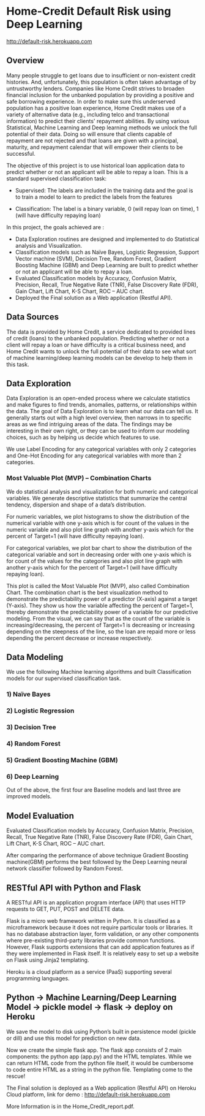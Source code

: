 # Home-Credit Default Risk using Deep Learning

http://default-risk.herokuapp.com

## Overview
Many people struggle to get loans due to insufficient or non-existent credit histories. And, unfortunately, this population is often taken advantage of by untrustworthy lenders. Companies like Home Credit strives to broaden financial inclusion for the unbanked population by providing a positive and safe borrowing experience. In order to make sure this underserved population has a positive loan experience, Home Credit makes use of a variety of alternative data (e.g., including telco and transactional information) to predict their clients' repayment abilities. By using various Statistical, Machine Learning  and Deep learning methods we unlock the full potential of their data. Doing so will ensure that clients capable of repayment are not rejected and that loans are given with a principal, maturity, and repayment calendar that will empower their clients to be successful. 

The objective of this project is to use historical loan application data to predict whether or not an applicant will be able to repay a loan. This is a standard supervised classification task:

- Supervised: The labels are included in the training data and the goal is to train a model to learn to predict the labels from the features

- Classification: The label is a binary variable, 0 (will repay loan on time), 1 (will have difficulty repaying loan)

In this project, the goals achieved are :
- Data Exploration routines are designed and implemented to do Statistical analysis and Visualization.
- Classification models such as Naïve Bayes, Logistic Regression, Support Vector machine (SVM), Decision Tree, Random Forest, Gradient Boosting Machine (GBM) and Deep Learning are built to predict whether or not an applicant will be able to repay a loan. 
- Evaluated Classification models by Accuracy, Confusion Matrix, Precision, Recall, True Negative Rate (TNR), False Discovery Rate (FDR), Gain Chart, Lift Chart, K-S Chart, ROC – AUC chart.
- Deployed the Final solution as a Web application (Restful API).

## Data Sources
The data is provided by Home Credit, a service dedicated to provided lines of credit (loans) to the unbanked population. Predicting whether or not a client will repay a loan or have difficulty is a critical business need, and Home Credit wants to unlock the full potential of their data to see what sort of machine learning/deep learning models can be develop to help them in this task.

## Data Exploration
Data Exploration is an open-ended process where we calculate statistics and make figures to find trends, anomalies, patterns, or relationships within the data. The goal of Data Exploration is to learn what our data can tell us. It generally starts out with a high level overview, then narrows in to specific areas as we find intriguing areas of the data. The findings may be interesting in their own right, or they can be used to inform our modeling choices, such as by helping us decide which features to use.

We use Label Encoding for any categorical variables with only 2 categories and One-Hot Encoding for any categorical variables with more than 2 categories.

### Most Valuable Plot (MVP) – Combination Charts
We do statistical analysis and visualization for both numeric and categorical variables. We generate descriptive statistics that summarize the central tendency, dispersion and shape of a data’s distribution. 

For numeric variables, we plot histograms to show the distribution of the numerical variable with one y-axis which is for count of the values in the numeric variable and also plot line graph with another y-axis which for the percent of Target=1 (will have difficulty repaying loan).

For categorical variables, we plot bar chart to show the distribution of the categorical variable and sort in decreasing order with one y-axis which is for count of the values for the categories and also plot line graph with another y-axis which for the percent of Target=1 (will have difficulty repaying loan). 

This plot is called the Most Valuable Plot (MVP), also called Combination Chart. The combination chart is the best visualization method to demonstrate the predictability power of a predictor (X-axis) against a target (Y-axis). They show us how the variable affecting the percent of Target=1, thereby demonstrate the predictability power of a variable for our predictive modeling. From the visual, we can say that as the count of the variable is increasing/decreasing, the percent of Target=1 is decreasing or increasing depending on the steepness of the line, so the loan are repaid more or less depending the percent decrease or increase respectively.

## Data Modeling 
We use the following Machine learning algorithms and built Classification models for our supervised classification task.
### 1)	Naïve Bayes
### 2)	Logistic Regression
### 3)	Decision Tree
### 4)	Random Forest
### 5)	Gradient Boosting Machine (GBM)
### 6)	Deep Learning

Out of the above, the first four are Baseline models and last three are improved models.

## Model Evaluation 

Evaluated Classification models by Accuracy, Confusion Matrix, Precision, Recall, True Negative Rate (TNR), False Discovery Rate (FDR), Gain Chart, Lift Chart, K-S Chart, ROC – AUC chart.

After comparing the performance of above technique Gradient Boosting machine(GBM) performs the best followed by the Deep Learning neural network classifier followed by Random Forest.

## RESTful API with Python and Flask
A RESTful API is an application program interface (API) that uses HTTP requests to GET, PUT, POST and DELETE data. 

Flask is a micro web framework written in Python. It is classified as a microframework because it does not require particular tools or libraries. It has no database abstraction layer, form validation, or any other components where pre-existing third-party libraries provide common functions. However, Flask supports extensions that can add application features as if they were implemented in Flask itself. It is relatively easy to set up a website on Flask using Jinja2 templating. 

Heroku is a cloud platform as a service (PaaS) supporting several programming languages.

## Python -> Machine Learning/Deep Learning Model -> pickle model -> flask -> deploy on Heroku

We save the model to disk using Python’s built in persistence model (pickle or dill) and use this model for prediction on new data.

Now we create the simple flask app. The flask app consists of 2 main components: the python app (app.py) and the HTML templates. While we can return HTML code from the python file itself, it would be cumbersome to code entire HTML as a string in the python file. Templating come to the rescue!

The Final solution is deployed as a Web application (Restful API) on Heroku Cloud platform, link for demo : http://default-risk.herokuapp.com


More Information is in the Home_Credit_report.pdf.

